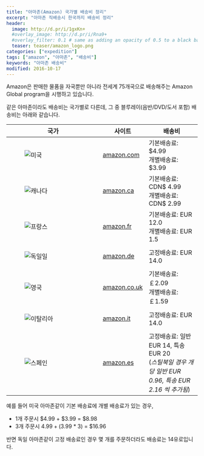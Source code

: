 ```yaml
---
title: "아마존(Amazon) 국가별 배송비 정리"
excerpt: "아마존 직배송시 한국까지 배송비 정리"
header:
  image: http://d.pr/i/1gxKn+
  #overlay_image: http://d.pr/i/Rna9+
  #overlay_filter: 0.1 # same as adding an opacity of 0.5 to a black background  
  teaser: teaser/amazon_logo.png
categories: ["expedition"]
tags: ["amazon", "아마존", "배송비"]
keywords: "아마존 배송비"
modified: 2016-10-17
---
```


Amazon은 판매한 물품을 자국뿐만 아니라 전세계 75개국으로 배송해주는 Amazon Global program을 시행하고 있습니다.

같은 아마존이라도 배송비는 국가별로 다른데, 그 중 블루레이(음반/DVD/도서 포함) 배송비는 아래와 같습니다.

|국가|사이트|배송비|
|---|---|---|
|<figure style="width: 150px" class="align-center"><img src="http://cfile25.uf.tistory.com/image/193FBC3C4F42633219128B" alt="미국"></figure>|[amazon.com](http://amzn.to/2dmdhha)|기본배송료: $4.99<br/>개별배송료: $3.99|
|<figure style="width: 150px" class="align-center"><img src="http://cfile22.uf.tistory.com/image/182B70434F4264471E2CE1" alt="캐나다"></figure>|[amazon.ca](http://amzn.to/2e9hS9N)|기본배송료: CDN$ 4.99<br/>개별배송료: CDN$ 2.99|
|<figure style="width: 150px" class="align-center"><img src="http://cfile7.uf.tistory.com/image/201BF6434F426447312A4B" alt="프랑스"></figure>|[amazon.fr](http://amzn.to/2exIWSG)|기본배송료: EUR 12.0<br/>개별배송료: EUR 1.5|
|<figure style="width: 150px" class="align-center"><img src="http://cfile2.uf.tistory.com/image/142C67434F4264481CDBCB" alt="독일일"></figure>|[amazon.de](http://amzn.to/2dIlnS4)|고정배송료: EUR 14.0|
|<figure style="width: 150px" class="align-center"><img src="http://cfile5.uf.tistory.com/image/182787434F42644822806A" alt="영국"></figure>|[amazon.co.uk](http://amzn.to/2e0Q62r)|기본배송료: ￡2.09<br/>개별배송료: ￡1.59|
|<figure style="width: 150px" class="align-center"><img src="http://cfile7.uf.tistory.com/image/1923074D4F90A3331F7F4A" alt="이탈리아"></figure>|[amazon.it](http://amzn.to/2e9jmAz)|고정배송료: EUR 14.0|
|<figure style="width: 150px" class="align-center"><img src="http://cfile28.uf.tistory.com/image/16383E3B503C1CEB0560AA" alt="스페인"></figure>|[amazon.es](http://amzn.to/2eemXvK)|고정배송료: 일반 EUR 14, 특송 EUR 20<br/>(*스틸북일 경우 개당 일반 EUR 0.96, 특송 EUR 2.16 씩 추가됨*)|

예를 들어 미국 아마존같이 기본 배송료에 개별 배송료가 있는 경우,

* 1개 주문시 $4.99 + $3.99 = $8.98
* 3개 주문시 $4.99 + ($3.99 * 3) = $16.96

반면 독일 아마존같이 고정 배송료인 경우 몇 개를 주문하더라도 배송료는 14유로입니다.
